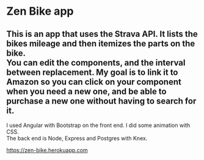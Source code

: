 
# Zen Bike app

This is an app that uses the Strava API.  It lists the bikes mileage and then itemizes the parts on the bike.  
You can edit the components, and the interval between replacement. 
My goal is to link it to Amazon so you can click on your component when you need a new one, 
and be able to purchase a new one without having to search for it.
---

I used Angular with Bootstrap on the front end.  I did some animation with CSS.  
The back end is Node, Express and Postgres with Knex.

https://zen-bike.herokuapp.com
